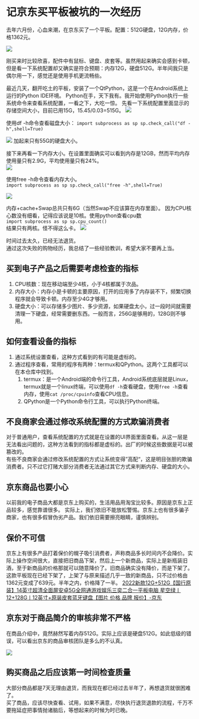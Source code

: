 # 记京东买平板被坑的一次经历

去年六月份，心血来潮，在京东买了一个平板。配置：512G硬盘，12G内存，价格1362元。

![](res/product.png)

刚买来时比较欣喜，配件中有鼠标、键盘、皮套等。虽然用起来确实会感到卡顿，但是看一下系统配置却又确实是符合预期：内存12G，硬盘512G。半年间我只是偶尔用一下，感觉还是使用手机更流畅些。


最近几天，翻开吃土的平板，安装了一个QtPython，这是一个在Android系统上运行的Python IDE环境。
Python在手，天下我有。我开始使用Python执行一些系统命令来查看系统配置，一看之下，大吃一惊。
先看一下系统配置里面显示的存储空间大小，目前已用15G，15.45/0.03=515G。
![](res/settings-disk-size.png)

使用df -h命令查看磁盘大小：
`import subprocess as sp sp.check_call("df -h",shell=True)`

![](res/QPython-df-h命令.jpeg)
加起来只有55G的硬盘大小。



接下来再看一下内存大小。在设置里面确实可以看到内存是12GB，然而平均内存使用量只有2.9G，平均使用量只有24%。  
![](res/setting-memory.png)

使用free -h命令查看内存大小。  
`import subprocess as sp sp.check_call("free -h",shell=True)`

![](res/QPython-free-h.jpeg)


内存+cache+Swap总共只有6G（当然Swap不应该算在内存里面）。
因为CPU核心数没有细看，记得应该说是10核。使用python查看cpu数   
`import subprocess as sp sp.cpu_count()`   
结果只有两核。怪不得这么卡。
![](res/termux-cpuinfo.jpeg)


时间过去太久，已经无法退货。  
通过这次失败的购物经历，我总结了一些经验教训，希望大家不要再上当。

## 买到电子产品之后需要考虑检查的指标
1. CPU核数：现在移动端至少4核，小于4核都属于次品。    
2. 内存大小：内存小是卡顿的主要原因，打开的应用多了内存装不下，频繁切换程序就会导致卡顿。内存至少4G才够用。  
3. 硬盘大小：可以存储多少图片、多少资源，如果硬盘太小，过一段时间就需要清理一下硬盘，经常需要删东西。一般而言，256G是够用的，128G则不够用。  


## 如何查看设备的指标
1. 通过系统设置查看，这种方式看到的有可能是虚标的。  
2. 通过程序查看，常用的程序有两种：termux和QPython。这两个工具都可以在本仓库中找到。  
   1. termux：是一个Android端的命令行工具，Android系统底层就是Linux，termux就是一个linux终端，可以使用`df -h`查看硬盘，使用`free -h`查看内存，使用`cat /proc/cpuinfo`查看CPU信息。   
   2. QPython是一个Python命令行工具，可以执行Python终端。  
## 不良商家会通过修改系统配置的方式欺骗消费者
对于普通用户，查看系统配置的方式就是在设置的UI界面里面查看。从这一层是无法看出问题的，这种方法看到的指标都是虚标的。出厂的时候这些数据是可以被篡改的。   
有些不良商家会通过修改系统配置的方式让系统变得”高配“，这是明目张胆的欺骗消费者。只不过它打赌大部分消费者无法通过其它方式来判断内存、硬盘的大小。  

## 京东商品也要小心
以前我的电子商品大都是京东上购买的，生活用品用淘宝比较多。原因是京东上正品较多，感觉靠谱很多。
实际上，我们依旧不能放松警惕。京东上也有很多骗子商家，也有很多假冒伪劣产品。我们依旧需要擦亮眼睛，谨慎辨别。  
## 保价不可信
京东上有很多产品打着保价的幌子吸引消费者，声称商品多长时间内不会降价。实际上操作空间很大，直接把旧商品下架，然后上一个新商品，实际上是新瓶装旧酒，至于新商品的价格那就可以随意降价了。旧商品确实没有降价，而是下架了。
这款平板现在已经下架了，上架了与原来描述几乎一致的新商品，只不过价格由1362元变成了639元。半年之内，价格降了一半。
[2022新款12G+512G【国行原装】14英寸超清全面屏安卓5G全网通游戏娱乐三奕二合一平板电脑 星空绿丨12+128G丨12英寸+原装皮套蓝牙键盘【图片 价格 品牌 报价】-京东](https://link.zhihu.com/?target=https%3A//item.jd.com/10034158135285.html%23none)

##  京东对于商品简介的审核非常不严格
在商品介绍中，竟然赫然写着内存512G。实际上应该是硬盘512G。如此低级的错误，可以看出京东的商品审核团队是多么的不认真。

![](res/bad-jd.png)

## 购买商品之后应该第一时间检查质量
大部分商品都是7天无理由退货，而我现在都已经过去半年了，再想退货就很困难了。   
买了商品，应该尽快查看、试用，如果不满意，尽快执行退货退款的流程，千万不要拖延症把事情抛诸脑后，等想起来的时候为时已晚。  